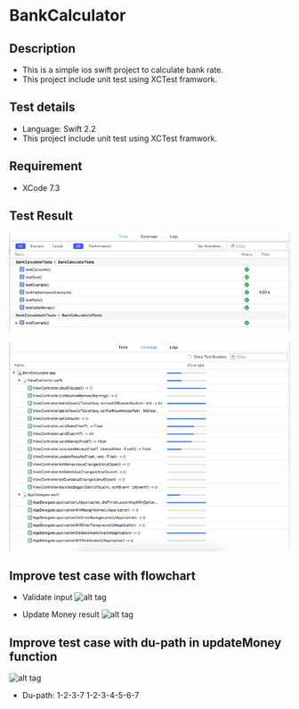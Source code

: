 # BankCalculator
## Description
- This is a simple ios swift project to calculate bank rate.
- This project include unit test using XCTest framwork.

## Test details
- Language: Swift 2.2
- This project include unit test using XCTest framwork.

## Requirement
- XCode 7.3

## Test Result

![alt tag](https://github.com/dungntm58/int3117-2016/raw/master/LeAnhSon/BT1/Resource/Screen%20Shot%202016-09-27%20at%2008.33.54.png)

![alt tag](https://github.com/dungntm58/int3117-2016/raw/master/LeAnhSon/BT1/Resource/Screen%20Shot%202016-09-27%20at%2008.33.30.png)

## Improve test case with flowchart

- Validate input
![alt tag](https://github.com/dungntm58/int3117-2016/blob/master/LeAnhSon/BT2/Resource/bankCaculator.png)

- Update Money result
![alt tag](https://github.com/dungntm58/int3117-2016/blob/master/LeAnhSon/BT2/Resource/bankCaculatorUpdateMoney.png)

## Improve test case with du-path in updateMoney function

![alt tag](https://github.com/dungntm58/int3117-2016/blob/master/LeAnhSon/BT3/Resource/bankCaculatorDUPath.png)

- Du-path: 1-2-3-7
           1-2-3-4-5-6-7

